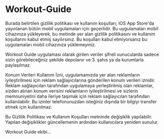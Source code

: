 # Workout-Guide

Burada belirtilen gizlilik politikası ve kullanım koşulları; IOS App Store'da yayınlanan bütün mobil uygulamaları için geçerlidir. Bu uygulamaları mobil cihazınıza yükleyerek, bu metinde yer alan gizlilik politikasını ve kullanım koşullarını kabul etmiş sayılırsınız. Bu koşulları kabul etmiyorsanız bu uygulamaları mobil cihazınıza yüklemeyiniz.

Workout Guide uygulaması olarak girilen veriler şifreli sunucularda sadece sizin görebileceğiniz şekilde depolanır ve 3. şahıs ya da kurumlarla paylaşılmaz. 

Konum Verileri Kullanım İzni, uygulamamızda yer alan reklamların iyileştirilmesi için reklam sağlayıcılarına gönderilen konum verileri iznidir. Reklam sağlayıcıları tarafından uygulamaya yerleştirilmiş olan reklamlar, sizden alınan konum verisini reklamların iyileştirilmesi ve sizlerin memnuniyetini daha ileriye taşımak için reklam sağlayıcıları tarafından kullanılabilir. Bu izinler telefonunuzdan isteğiniz dışında bir bilgiyi transfer etmek için kullanılmaz.

Bu Gizlilik Politikası ve Kullanım Koşulları metninde değişiklik yapılabilir. Yapılan değişiklikler güncellemenin ardından kullanıcılara yeniden sunulur.

Workout Guide ekibi...
